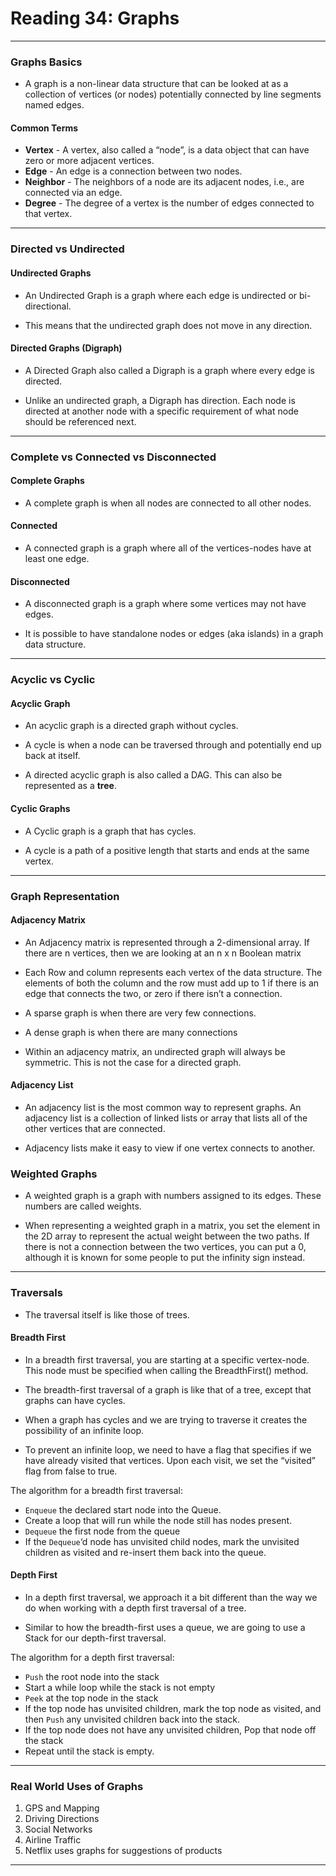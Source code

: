 # Reading 34: Graphs

---

### Graphs Basics

* A graph is a non-linear data structure that can be looked at as a collection of vertices (or nodes) potentially connected by line segments named edges.

#### Common Terms

* **Vertex** - A vertex, also called a “node”, is a data object that can have zero or more adjacent vertices.
* **Edge** - An edge is a connection between two nodes.
* **Neighbor** - The neighbors of a node are its adjacent nodes, i.e., are connected via an edge.
* **Degree** - The degree of a vertex is the number of edges connected to that vertex.

---

### Directed vs Undirected

#### Undirected Graphs

* An Undirected Graph is a graph where each edge is undirected or bi-directional. 

* This means that the undirected graph does not move in any direction.

#### Directed Graphs (Digraph)

* A Directed Graph also called a Digraph is a graph where every edge is directed.

* Unlike an undirected graph, a Digraph has direction. Each node is directed at another node with a specific requirement of what node should be referenced next.

---

### Complete vs Connected vs Disconnected

#### Complete Graphs

* A complete graph is when all nodes are connected to all other nodes.

#### Connected

* A connected graph is a graph where all of the vertices-nodes have at least one edge.

#### Disconnected

* A disconnected graph is a graph where some vertices may not have edges.

* It is possible to have standalone nodes or edges (aka islands) in a graph data structure.

---

### Acyclic vs Cyclic

#### Acyclic Graph

* An acyclic graph is a directed graph without cycles.

* A cycle is when a node can be traversed through and potentially end up back at itself.

* A directed acyclic graph is also called a DAG. This can also be represented as a **tree**.

#### Cyclic Graphs

* A Cyclic graph is a graph that has cycles.

* A cycle is a path of a positive length that starts and ends at the same vertex.

---

### Graph Representation

#### Adjacency Matrix

* An Adjacency matrix is represented through a 2-dimensional array. If there are n vertices, then we are looking at an n x n Boolean matrix

* Each Row and column represents each vertex of the data structure. The elements of both the column and the row must add up to 1 if there is an edge that connects the two, or zero if there isn’t a connection.

* A sparse graph is when there are very few connections. 

* A dense graph is when there are many connections

* Within an adjacency matrix, an undirected graph will always be symmetric. This is not the case for a directed graph.

#### Adjacency List

* An adjacency list is the most common way to represent graphs. An adjacency list is a collection of linked lists or array that lists all of the other vertices that are connected.

* Adjacency lists make it easy to view if one vertex connects to another.

### Weighted Graphs

* A weighted graph is a graph with numbers assigned to its edges. These numbers are called weights.

* When representing a weighted graph in a matrix, you set the element in the 2D array to represent the actual weight between the two paths. If there is not a connection between the two vertices, you can put a 0, although it is known for some people to put the infinity sign instead.

---

### Traversals

* The traversal itself is like those of trees. 

#### Breadth First

* In a breadth first traversal, you are starting at a specific vertex-node. This node must be specified when calling the BreadthFirst() method.

* The breadth-first traversal of a graph is like that of a tree, except that graphs can have cycles. 

* When a graph has cycles and we are trying to traverse it creates the possibility of an infinite loop.

* To prevent an infinite loop, we need to have a flag that specifies if we have already visited that vertices. Upon each visit, we set the “visited” flag from false to true.

The algorithm for a breadth first traversal:

* `Enqueue` the declared start node into the Queue.
* Create a loop that will run while the node still has nodes present.
* `Dequeue` the first node from the queue
* If the `Dequeue`‘d node has unvisited child nodes, mark the unvisited children as visited and re-insert them back into the queue.

#### Depth First

* In a depth first traversal, we approach it a bit different than the way we do when working with a depth first traversal of a tree. 

* Similar to how the breadth-first uses a queue, we are going to use a Stack for our depth-first traversal.

The algorithm for a depth first traversal:

* `Push` the root node into the stack
* Start a while loop while the stack is not empty
* `Peek` at the top node in the stack
* If the top node has unvisited children, mark the top node as visited, and then `Push` any unvisited children back into the stack.
* If the top node does not have any unvisited children, Pop that node off the stack
* Repeat until the stack is empty.

---

### Real World Uses of Graphs

1. GPS and Mapping
2. Driving Directions
3. Social Networks
4. Airline Traffic
5. Netflix uses graphs for suggestions of products

---


